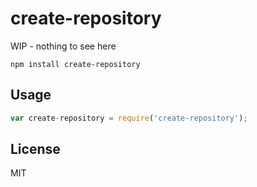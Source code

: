# create-repository

WIP - nothing to see here

```
npm install create-repository
```

## Usage

``` js
var create-repository = require('create-repository');
```

## License

MIT